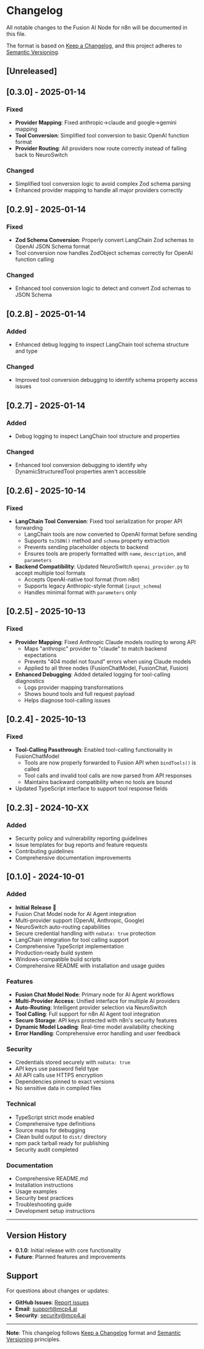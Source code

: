 # Changelog

All notable changes to the Fusion AI Node for n8n will be documented in this file.

The format is based on [Keep a Changelog](https://keepachangelog.com/en/1.0.0/),
and this project adheres to [Semantic Versioning](https://semver.org/spec/v2.0.0.html).

## [Unreleased]

## [0.3.0] - 2025-01-14

### Fixed
- **Provider Mapping**: Fixed anthropic→claude and google→gemini mapping
- **Tool Conversion**: Simplified tool conversion to basic OpenAI function format
- **Provider Routing**: All providers now route correctly instead of falling back to NeuroSwitch

### Changed
- Simplified tool conversion logic to avoid complex Zod schema parsing
- Enhanced provider mapping to handle all major providers correctly

## [0.2.9] - 2025-01-14

### Fixed
- **Zod Schema Conversion**: Properly convert LangChain Zod schemas to OpenAI JSON Schema format
- Tool conversion now handles ZodObject schemas correctly for OpenAI function calling

### Changed
- Enhanced tool conversion logic to detect and convert Zod schemas to JSON Schema

## [0.2.8] - 2025-01-14

### Added
- Enhanced debug logging to inspect LangChain tool schema structure and type

### Changed
- Improved tool conversion debugging to identify schema property access issues

## [0.2.7] - 2025-01-14

### Added
- Debug logging to inspect LangChain tool structure and properties

### Changed
- Enhanced tool conversion debugging to identify why DynamicStructuredTool properties aren't accessible

## [0.2.6] - 2025-10-14

### Fixed
- **LangChain Tool Conversion**: Fixed tool serialization for proper API forwarding
  - LangChain tools are now converted to OpenAI format before sending
  - Supports `toJSON()` method and `schema` property extraction
  - Prevents sending placeholder objects to backend
  - Ensures tools are properly formatted with `name`, `description`, and `parameters`
- **Backend Compatibility**: Updated NeuroSwitch `openai_provider.py` to accept multiple tool formats
  - Accepts OpenAI-native tool format (from n8n)
  - Supports legacy Anthropic-style format (`input_schema`)
  - Handles minimal format with `parameters` only

## [0.2.5] - 2025-10-13

### Fixed
- **Provider Mapping**: Fixed Anthropic Claude models routing to wrong API
  - Maps "anthropic" provider to "claude" to match backend expectations
  - Prevents "404 model not found" errors when using Claude models
  - Applied to all three nodes (FusionChatModel, FusionChat, Fusion)
- **Enhanced Debugging**: Added detailed logging for tool-calling diagnostics
  - Logs provider mapping transformations
  - Shows bound tools and full request payload
  - Helps diagnose tool-calling issues

## [0.2.4] - 2025-10-13

### Fixed
- **Tool-Calling Passthrough**: Enabled tool-calling functionality in FusionChatModel
  - Tools are now properly forwarded to Fusion API when `bindTools()` is called
  - Tool calls and invalid tool calls are now parsed from API responses
  - Maintains backward compatibility when no tools are bound
- Updated TypeScript interface to support tool response fields

## [0.2.3] - 2024-10-XX

### Added
- Security policy and vulnerability reporting guidelines
- Issue templates for bug reports and feature requests
- Contributing guidelines
- Comprehensive documentation improvements

## [0.1.0] - 2024-10-01

### Added
- **Initial Release** 🎉
- Fusion Chat Model node for AI Agent integration
- Multi-provider support (OpenAI, Anthropic, Google)
- NeuroSwitch auto-routing capabilities
- Secure credential handling with `noData: true` protection
- LangChain integration for tool calling support
- Comprehensive TypeScript implementation
- Production-ready build system
- Windows-compatible build scripts
- Comprehensive README with installation and usage guides

### Features
- **Fusion Chat Model Node**: Primary node for AI Agent workflows
- **Multi-Provider Access**: Unified interface for multiple AI providers
- **Auto-Routing**: Intelligent provider selection via NeuroSwitch
- **Tool Calling**: Full support for n8n AI Agent tool integration
- **Secure Storage**: API keys protected with n8n's security features
- **Dynamic Model Loading**: Real-time model availability checking
- **Error Handling**: Comprehensive error handling and user feedback

### Security
- Credentials stored securely with `noData: true`
- API keys use password field type
- All API calls use HTTPS encryption
- Dependencies pinned to exact versions
- No sensitive data in compiled files

### Technical
- TypeScript strict mode enabled
- Comprehensive type definitions
- Source maps for debugging
- Clean build output to `dist/` directory
- npm pack tarball ready for publishing
- Security audit completed

### Documentation
- Comprehensive README.md
- Installation instructions
- Usage examples
- Security best practices
- Troubleshooting guide
- Development setup instructions

---

## Version History

- **0.1.0**: Initial release with core functionality
- **Future**: Planned features and improvements

## Support

For questions about changes or updates:
- **GitHub Issues**: [Report issues](https://github.com/Fusionaimcp4/n8n-nodes-fusion/issues)
- **Email**: support@mcp4.ai
- **Security**: security@mcp4.ai

---

**Note**: This changelog follows [Keep a Changelog](https://keepachangelog.com/) format and [Semantic Versioning](https://semver.org/) principles.
